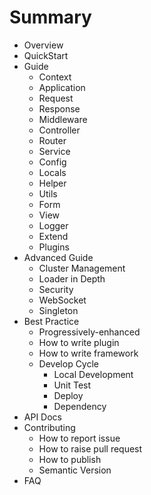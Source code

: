 # Summary

- Overview
- QuickStart
- Guide
  - Context
  - Application
  - Request
  - Response
  - Middleware
  - Controller
  - Router
  - Service
  - Config
  - Locals
  - Helper
  - Utils
  - Form
  - View
  - Logger
  - Extend
  - Plugins
- Advanced Guide
  - Cluster Management
  - Loader in Depth
  - Security
  - WebSocket
  - Singleton
- Best Practice
  - Progressively-enhanced
  - How to write plugin
  - How to write framework
  - Develop Cycle
    - Local Development
    - Unit Test
    - Deploy
    - Dependency
- API Docs
- Contributing
  - How to report issue
  - How to raise pull request
  - How to publish
  - Semantic Version
- FAQ
